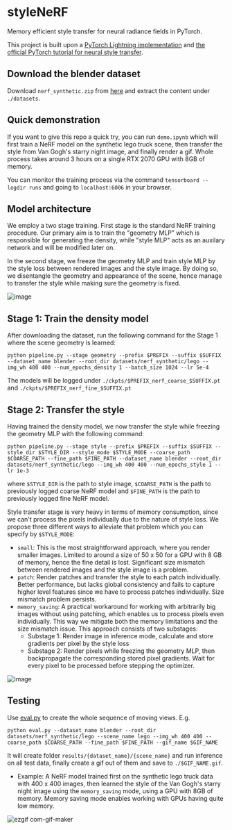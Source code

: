 # styleNeRF

Memory efficient style transfer for neural radiance fields in PyTorch. 

This project is built upon a [PyTorch Lightning implementation](https://github.com/kwea123/nerf_pl) and [the official PyTorch tutorial for neural style transfer](https://pytorch.org/tutorials/advanced/neural_style_tutorial.html). 

## Download the blender dataset

Download `nerf_synthetic.zip` from [here](https://drive.google.com/drive/folders/128yBriW1IG_3NJ5Rp7APSTZsJqdJdfc1) and extract the content under `./datasets`.

## Quick demonstration

If you want to give this repo a quick try, you can run `demo.ipynb` which will first train a NeRF model on the synthetic lego truck scene, then transfer the style from Van Gogh's starry night image, and finally render a gif. Whole process takes around 3 hours on a single RTX 2070 GPU with 8GB of memory.

You can monitor the training process via the command `tensorboard --logdir runs` and going to `localhost:6006` in your browser.

## Model architecture

We employ a two stage training. First stage is the standard NeRF training procedure. Our primary aim is to train the "geometry MLP" which is responsible for generating the density, while "style MLP" acts as an auxilary network and will be modified later on.

In the second stage, we freeze the geometry MLP and train style MLP by the style loss between rendered images and the style image. By doing so, we disentangle the geometry and appearance of the scene, hence manage to transfer the style while making sure the geometry is fixed.

![image](https://user-images.githubusercontent.com/40629249/124367192-5d43fe00-dc55-11eb-9408-6e99529007e2.png)

## Stage 1: Train the density model

After downloading the dataset, run the following command for the Stage 1 where the scene geometry is learned:

```
python pipeline.py --stage geometry --prefix $PREFIX --suffix $SUFFIX --dataset_name blender --root_dir datasets/nerf_synthetic/lego --img_wh 400 400 --num_epochs_density 1 --batch_size 1024 --lr 5e-4
```

The models will be logged under `./ckpts/$PREFIX_nerf_coarse_$SUFFIX.pt` and `./ckpts/$PREFIX_nerf_fine_$SUFFIX.pt`

## Stage 2: Transfer the style

Having trained the density model, we now transfer the style while freezing the geometry MLP with the following command:

```
python pipeline.py --stage style --prefix $PREFIX --suffix $SUFFIX --style_dir $STYLE_DIR --style_mode $STYLE_MODE --coarse_path $COARSE_PATH --fine_path $FINE_PATH --dataset_name blender --root_dir datasets/nerf_synthetic/lego --img_wh 400 400 --num_epochs_style 1 --lr 1e-3
```

where `$STYLE_DIR` is the path to style image, `$COARSE_PATH` is the path to previously logged coarse NeRF model and `$FINE_PATH` is the path to previously logged fine NeRF model.

Style transfer stage is very heavy in terms of memory consumption, since we can't process the pixels individually due to the nature of style loss. We propose three different ways to alleviate that problem which you can specify by `$STYLE_MODE`:
- `small`: This is the most straightforward approach, where you render smaller images. Limited to around a size of 50 x 50 for a GPU with 8 GB of memory, hence the fine detail is lost. Significant size mismatch between rendered images and the style image is a problem.
- `patch`: Render patches and transfer the style to each patch individually. Better performance, but lacks global consistency and fails to capture higher level features since we have to process patches individually. Size mismatch problem persists. 
- `memory_saving`: A practical workaround for working with arbitrarily big images without using patching, which enables us to process pixels even individually. This way we mitigate both the memory limitations and the size mismatch issue. This approach consists of two substages:
    - Substage 1: Render image in inference mode, calculate and store gradients per pixel by the style loss
    - Substage 2: Render pixels while freezing the geometry MLP, then backpropagate the corresponding stored pixel gradients. Wait for every pixel to be processed before stepping the optimizer.

![image](https://user-images.githubusercontent.com/40629249/124367388-03443800-dc57-11eb-9e93-5c80d1a724f4.png)

## Testing

Use [eval.py](eval.py) to create the whole sequence of moving views.
E.g.
```
python eval.py --dataset_name blender --root_dir datasets/nerf_synthetic/lego --scene_name lego --img_wh 400 400 --coarse_path $COARSE_PATH --fine_path $FINE_PATH --gif_name $GIF_NAME
```

It will create folder `results/{dataset_name}/{scene_name}` and run inference on all test data, finally create a gif out of them and save to `./$GIF_NAME.gif`.

- Example: A NeRF model trained first on the synthetic lego truck data with 400 x 400 images, then learned the style of the Van Gogh's starry night image using the `memory_saving` mode, using a GPU with 8GB of memory. Memory saving mode enables working with GPUs having quite low memory.   

![ezgif com-gif-maker](https://user-images.githubusercontent.com/40629249/124356665-6ca45680-dc17-11eb-8830-45399841ecdd.gif)

